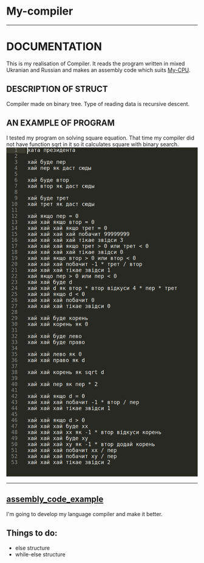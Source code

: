 # My-compiler
***
**DOCUMENTATION**
================
This is my realisation of Compiler. It reads the program written in mixed Ukranian and Russian and makes an assembly code which suits [My-CPU](https://github.com/s-a-v-a-n-n-a/My-CPU).

**DESCRIPTION OF STRUCT**
------------------------
Compiler made on binary tree. Type of reading data is recursive descent.

**AN EXAMPLE OF PROGRAM**
---------------------------
I tested my program on solving square equation. That time my compiler did not have function sqrt in it so it calculates square with binary search.
![program_example](https://github.com/s-a-v-a-n-n-a/My-compiler/blob/main/Examples/square_equation_program.png)
***
[assembly_code_example](https://github.com/s-a-v-a-n-n-a/My-compiler/blob/main/Examples/asm.xax)
---------------------------
I'm going to develop my language compiler and make it better.

Things to do:
-----------------
* else structure
* while-else structure
